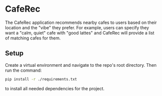 # CafeRec
The CafeRec application recommends nearby cafes to users based on their location and the "vibe" they prefer. For example, users can specify they want a "calm, quiet" cafe with "good lattes" and CafeRec will provide a list of matching cafes for them.

## Setup
Create a virtual environment and navigate to the repo's root directory. Then run the command:

```bash
pip install -r ./requirements.txt
```

to install all needed dependencies for the project.